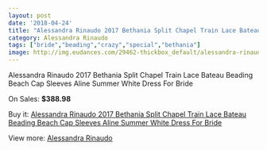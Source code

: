```yaml
---
layout: post
date: '2018-04-24'
title: "Alessandra Rinaudo 2017 Bethania Split Chapel Train Lace Bateau Beading Beach Cap Sleeves Aline Summer White Dress For Bride"
category: Alessandra Rinaudo
tags: ["bride","beading","crazy","special","bethania"]
image: http://img.eudances.com/29462-thickbox_default/alessandra-rinaudo-2017-bethania-split-chapel-train-lace-bateau-beading-beach-cap-sleeves-aline-summer-white-dress-for-bride.jpg
---
```

Alessandra Rinaudo 2017 Bethania Split Chapel Train Lace Bateau Beading Beach Cap Sleeves Aline Summer White Dress For Bride

On Sales: **$388.98**
<a href="https://www.eudances.com/en/alessandra-rinaudo/9554-alessandra-rinaudo-2017-bethania-split-chapel-train-lace-bateau-beading-beach-cap-sleeves-aline-summer-white-dress-for-bride.html"><amp-img layout="responsive" width="600" height="600" src="//img.eudances.com/29462-thickbox_default/alessandra-rinaudo-2017-bethania-split-chapel-train-lace-bateau-beading-beach-cap-sleeves-aline-summer-white-dress-for-bride.jpg" alt="Alessandra Rinaudo 2017 Bethania Split Chapel Train Lace Bateau Beading Beach Cap Sleeves Aline Summer White Dress For Bride 0" /></a>
<a href="https://www.eudances.com/en/alessandra-rinaudo/9554-alessandra-rinaudo-2017-bethania-split-chapel-train-lace-bateau-beading-beach-cap-sleeves-aline-summer-white-dress-for-bride.html"><amp-img layout="responsive" width="600" height="600" src="//img.eudances.com/29469-thickbox_default/alessandra-rinaudo-2017-bethania-split-chapel-train-lace-bateau-beading-beach-cap-sleeves-aline-summer-white-dress-for-bride.jpg" alt="Alessandra Rinaudo 2017 Bethania Split Chapel Train Lace Bateau Beading Beach Cap Sleeves Aline Summer White Dress For Bride 1" /></a>
<a href="https://www.eudances.com/en/alessandra-rinaudo/9554-alessandra-rinaudo-2017-bethania-split-chapel-train-lace-bateau-beading-beach-cap-sleeves-aline-summer-white-dress-for-bride.html"><amp-img layout="responsive" width="600" height="600" src="//img.eudances.com/29468-thickbox_default/alessandra-rinaudo-2017-bethania-split-chapel-train-lace-bateau-beading-beach-cap-sleeves-aline-summer-white-dress-for-bride.jpg" alt="Alessandra Rinaudo 2017 Bethania Split Chapel Train Lace Bateau Beading Beach Cap Sleeves Aline Summer White Dress For Bride 2" /></a>
<a href="https://www.eudances.com/en/alessandra-rinaudo/9554-alessandra-rinaudo-2017-bethania-split-chapel-train-lace-bateau-beading-beach-cap-sleeves-aline-summer-white-dress-for-bride.html"><amp-img layout="responsive" width="600" height="600" src="//img.eudances.com/29467-thickbox_default/alessandra-rinaudo-2017-bethania-split-chapel-train-lace-bateau-beading-beach-cap-sleeves-aline-summer-white-dress-for-bride.jpg" alt="Alessandra Rinaudo 2017 Bethania Split Chapel Train Lace Bateau Beading Beach Cap Sleeves Aline Summer White Dress For Bride 3" /></a>
<a href="https://www.eudances.com/en/alessandra-rinaudo/9554-alessandra-rinaudo-2017-bethania-split-chapel-train-lace-bateau-beading-beach-cap-sleeves-aline-summer-white-dress-for-bride.html"><amp-img layout="responsive" width="600" height="600" src="//img.eudances.com/29466-thickbox_default/alessandra-rinaudo-2017-bethania-split-chapel-train-lace-bateau-beading-beach-cap-sleeves-aline-summer-white-dress-for-bride.jpg" alt="Alessandra Rinaudo 2017 Bethania Split Chapel Train Lace Bateau Beading Beach Cap Sleeves Aline Summer White Dress For Bride 4" /></a>
<a href="https://www.eudances.com/en/alessandra-rinaudo/9554-alessandra-rinaudo-2017-bethania-split-chapel-train-lace-bateau-beading-beach-cap-sleeves-aline-summer-white-dress-for-bride.html"><amp-img layout="responsive" width="600" height="600" src="//img.eudances.com/29465-thickbox_default/alessandra-rinaudo-2017-bethania-split-chapel-train-lace-bateau-beading-beach-cap-sleeves-aline-summer-white-dress-for-bride.jpg" alt="Alessandra Rinaudo 2017 Bethania Split Chapel Train Lace Bateau Beading Beach Cap Sleeves Aline Summer White Dress For Bride 5" /></a>
<a href="https://www.eudances.com/en/alessandra-rinaudo/9554-alessandra-rinaudo-2017-bethania-split-chapel-train-lace-bateau-beading-beach-cap-sleeves-aline-summer-white-dress-for-bride.html"><amp-img layout="responsive" width="600" height="600" src="//img.eudances.com/29464-thickbox_default/alessandra-rinaudo-2017-bethania-split-chapel-train-lace-bateau-beading-beach-cap-sleeves-aline-summer-white-dress-for-bride.jpg" alt="Alessandra Rinaudo 2017 Bethania Split Chapel Train Lace Bateau Beading Beach Cap Sleeves Aline Summer White Dress For Bride 6" /></a>
<a href="https://www.eudances.com/en/alessandra-rinaudo/9554-alessandra-rinaudo-2017-bethania-split-chapel-train-lace-bateau-beading-beach-cap-sleeves-aline-summer-white-dress-for-bride.html"><amp-img layout="responsive" width="600" height="600" src="//img.eudances.com/29463-thickbox_default/alessandra-rinaudo-2017-bethania-split-chapel-train-lace-bateau-beading-beach-cap-sleeves-aline-summer-white-dress-for-bride.jpg" alt="Alessandra Rinaudo 2017 Bethania Split Chapel Train Lace Bateau Beading Beach Cap Sleeves Aline Summer White Dress For Bride 7" /></a>

Buy it: [Alessandra Rinaudo 2017 Bethania Split Chapel Train Lace Bateau Beading Beach Cap Sleeves Aline Summer White Dress For Bride](https://www.eudances.com/en/alessandra-rinaudo/9554-alessandra-rinaudo-2017-bethania-split-chapel-train-lace-bateau-beading-beach-cap-sleeves-aline-summer-white-dress-for-bride.html "Alessandra Rinaudo 2017 Bethania Split Chapel Train Lace Bateau Beading Beach Cap Sleeves Aline Summer White Dress For Bride")

View more: [Alessandra Rinaudo](https://www.eudances.com/en/147-alessandra-rinaudo "Alessandra Rinaudo")